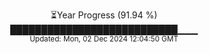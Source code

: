 <p align="center">
⏳Year Progress (91.94 %)<br>
███████████████████████████▁▁▁ <br>
<sub>Updated: Mon, 02 Dec 2024 12:04:50 GMT</sub>
</p>

